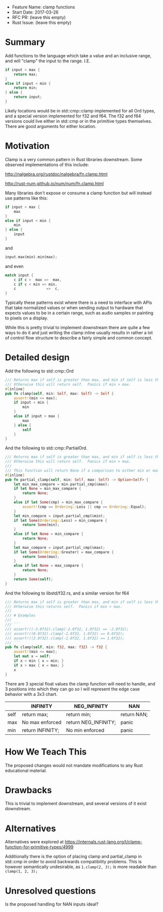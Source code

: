 - Feature Name: clamp functions
- Start Date: 2017-03-26
- RFC PR: (leave this empty)
- Rust Issue: (leave this empty)

# Summary
[summary]: #summary

Add functions to the language which take a value and an inclusive range, and will "clamp" the input to the range.  I.E.

```Rust
if input > max {
    return max;
}
else if input < min {
    return min;
} else {
    return input;
}
```

Likely locations would be in std::cmp::clamp implemented for all Ord types, and a special version implemented for f32 and f64.
The f32 and f64 versions could live either in std::cmp or in the primitive types themselves.  There are good arguments for either
location.

# Motivation
[motivation]: #motivation

Clamp is a very common pattern in Rust libraries downstream.  Some observed implementations of this include:

http://nalgebra.org/rustdoc/nalgebra/fn.clamp.html

http://rust-num.github.io/num/num/fn.clamp.html

Many libraries don't expose or consume a clamp function but will instead use patterns like this:
```Rust
if input > max {
    max
}
else if input < min {
    min
} else {
    input
}
```
and
```Rust
input.max(min).min(max);
```
and even
```Rust
match input {
    c if c >  max =>  max,
    c if c < min => min,
    c              =>  c,
}
```

Typically these patterns exist where there is a need to interface with APIs that take normalized values or when sending 
output to hardware that expects values to be in a certain range, such as audio samples or painting to pixels on a display.

While this is pretty trivial to implement downstream there are quite a few ways to do it and just writing the clamp 
inline usually results in rather a lot of control flow structure to describe a fairly simple and common concept.

# Detailed design
[design]: #detailed-design

Add the following to std::cmp::Ord

```Rust
/// Returns max if self is greater than max, and min if self is less than min.  
/// Otherwise this will return self.  Panics if min > max.
#[inline]
pub fn clamp(self, min: Self, max: Self) -> Self {
    assert!(min <= max);
    if input < min {
        min
    }
    else if input > max {
        max
    } else {
        self
    }
}
```

And the following to std::cmp::PartialOrd.

```Rust
/// Returns max if self is greater than max, and min if self is less than min.  
/// Otherwise this will return self.  Panics if min > max.
///
/// This function will return None if a comparison to either min or max couldn't be made.
#[inline]
pub fn partial_clamp(self, min: Self, max: Self) -> Option<Self> {
    let min_max_compare = min.partial_cmp(&max);
    if let None = min_max_compare {
        return None;
    }
    else if let Some(cmp) = min_max_compare {
        assert!(cmp == Ordering::Less || cmp == Ordering::Equal);
    }
    let min_compare = input.partial_cmp(&min);
    if let Some(Ordering::Less) = min_compare {
        return Some(min);
    }
    else if let None = min_compare {
        return None;
    }
    let max_compare = input.partial_cmp(&max);
    if let Some(Ordering::Greater) = max_compare {
        return Some(max);
    }
    else if let None = max_compare {
        return None;
    }
    return Some(self);
}
```

And the following to libstd/f32.rs, and a similar version for f64

```Rust
/// Returns max if self is greater than max, and min if self is less than min.
/// Otherwise this returns self.  Panics if min > max.
///
/// # Examples
///
/// ```
/// assert!((-3.0f32).clamp(-2.0f32, 1.0f32) == -2.0f32);
/// assert!((0.0f32).clamp(-2.0f32, 1.0f32) == 0.0f32);
/// assert!((2.0f32).clamp(-2.0f32, 1.0f32) == 1.0f32);
/// ```
pub fn clamp(self, min: f32, max: f32) -> f32 {
    assert!(min <= max);
    let mut x = self;
    if x < min { x = min; }
    if x > max { x = max; }
    x
}
```

There are 3 special float values the clamp function will need to handle, and 3 positions into which they can go so I will represent
the edge case behavior with a 3x3 chart.

|  |INFINITY|NEG_INFINITY|NAN|
|---|---|---|---|
|self|return max;|return min;|return NAN;|
|max|No max enforced|return NEG_INFINITY;|panic|
|min|return INFINITY;|No min enforced|panic|

# How We Teach This
[how-we-teach-this]: #how-we-teach-this

The proposed changes would not mandate modifications to any Rust educational material.

# Drawbacks
[drawbacks]: #drawbacks

This is trivial to implement downstream, and several versions of it exist downstream.

# Alternatives
[alternatives]: #alternatives

Alternatives were explored at https://internals.rust-lang.org/t/clamp-function-for-primitive-types/4999

Additionally there is the option of placing clamp and partial_clamp in std::cmp in order to avoid backwards compatibility problems.  This is however semantically undesirable, as `1.clamp(2, 3);` is more readable than `clamp(1, 2, 3);`

# Unresolved questions
[unresolved]: #unresolved-questions

Is the proposed handling for NAN inputs ideal?
